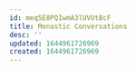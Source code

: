 ```yaml
---
id: meq5E8PQIwmA3lUVUtBcF
title: Monastic Conversations
desc: ''
updated: 1644961726969
created: 1644961726969
---
```



